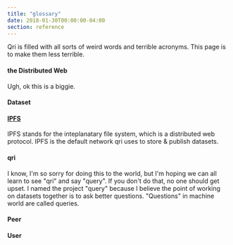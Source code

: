 ```yaml
---
title: "glossary"
date: 2018-01-30T00:00:00-04:00
section: reference
---
```


Qri is filled with all sorts of weird words and terrible acronyms. This page is to make them less terrible.

#### the Distributed Web
Ugh, ok this is a biggie. 

#### Dataset

#### [IPFS](https://ipfs.io)
IPFS stands for the inteplanatary file system, which is a distributed web protocol. IPFS is the default network qri uses to store & publish datasets.

#### qri
I know, I'm so sorry for doing this to the world, but I'm hoping we can all learn to see "qri" and say "query". If you don't do that, no one should get upset. I named the project "query" because I believe the point of working on datasets together is to ask better questions. "Questions" in machine world are called queries.

#### Peer

#### User